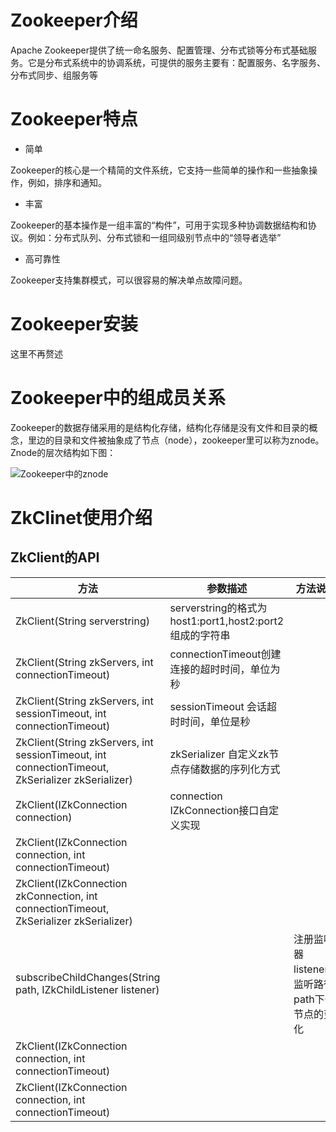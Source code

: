 # Zookeeper介绍
Apache Zookeeper提供了统一命名服务、配置管理、分布式锁等分布式基础服务。它是分布式系统中的协调系统，可提供的服务主要有：配置服务、名字服务、分布式同步、组服务等
# Zookeeper特点
+ 简单

Zookeeper的核心是一个精简的文件系统，它支持一些简单的操作和一些抽象操作，例如，排序和通知。

+ 丰富

Zookeeper的基本操作是一组丰富的“构件”，可用于实现多种协调数据结构和协议。例如：分布式队列、分布式锁和一组同级别节点中的“领导者选举”

+ 高可靠性

Zookeeper支持集群模式，可以很容易的解决单点故障问题。

# Zookeeper安装
这里不再赘述
# Zookeeper中的组成员关系
Zookeeper的数据存储采用的是结构化存储，结构化存储是没有文件和目录的概念，里边的目录和文件被抽象成了节点（node），zookeeper里可以称为znode。Znode的层次结构如下图：

![Zookeeper中的znode](https://images0.cnblogs.com/blog/562023/201411/161806258225888.png)

# ZkClinet使用介绍

## ZkClient的API

|方法|参数描述|方法说明|
| ----- | ----- | ----- |
|ZkClient(String serverstring)|serverstring的格式为host1:port1,host2:port2组成的字符串| |
|ZkClient(String zkServers, int connectionTimeout)|connectionTimeout创建连接的超时时间，单位为秒| |
|ZkClient(String zkServers, int sessionTimeout, int connectionTimeout)|sessionTimeout 会话超时时间，单位是秒| |
|ZkClient(String zkServers, int sessionTimeout, int connectionTimeout, ZkSerializer zkSerializer)|zkSerializer 自定义zk节点存储数据的序列化方式| |
|ZkClient(IZkConnection connection)|connection IZkConnection接口自定义实现| |
|ZkClient(IZkConnection connection, int connectionTimeout)|| |
|ZkClient(IZkConnection zkConnection, int connectionTimeout, ZkSerializer zkSerializer)|| |
|subscribeChildChanges(String path, IZkChildListener listener)||注册监听器listener，监听路径path下子节点的变化 |
|ZkClient(IZkConnection connection, int connectionTimeout)|| |
|ZkClient(IZkConnection connection, int connectionTimeout)|| |